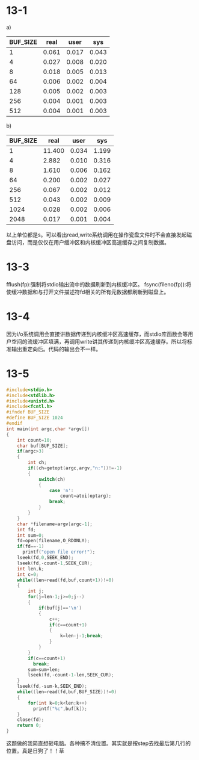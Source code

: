 # 13-1
a)

BUF_SIZE|real|user|sys
--------|----|----|---
1|0.061|0.017|0.043
4|0.027|0.008|0.020
8|0.018|0.005|0.013
64|0.006|0.002|0.004
128|0.005|0.002|0.003
256|0.004|0.001|0.003
512|0.004|0.001|0.003

b)

BUF_SIZE|real|user|sys
-----|----|----|----
1|11.400|0.034|1.199
4|2.882|0.010|0.316
8|1.610|0.006|0.162
64|0.200|0.002|0.027
256|0.067|0.002|0.012
512|0.043|0.002|0.009
1024|0.028|0.002|0.006
2048|0.017|0.001|0.004

以上单位都是s。可以看出read,write系统调用在操作瓷盘文件时不会直接发起磁盘访问，而是仅仅在用户缓冲区和内核缓冲区高速缓存之间复制数据。

# 13-3
fflush(fp):强制将stdio输出流中的数据刷新到内核缓冲区。
fsync(fileno(fp)):将使缓冲数据和与打开文件描述符fd相关的所有元数据都刷新到磁盘上。

# 13-4
因为i/o系统调用会直接讲数据传递到内核缓冲区高速缓存，而stdio库函数会等用户空间的流缓冲区填满，再调用write讲其传递到内核缓冲区高速缓存。所以将标准输出重定向后。代码的输出会不一样。

# 13-5
```c
#include<stdio.h>
#include<stdlib.h>
#include<unistd.h>
#include<fcntl.h>
#ifndef BUF_SIZE
#define BUF_SIZE 1024
#endif
int main(int argc,char *argv[])
{
	int count=10;
	char buf[BUF_SIZE];
	if(argc>3)
	{
		int ch;
		if((ch=getopt(argc,argv,"n:"))!=-1)
		{
			switch(ch)
			{
				case 'n':
					count=atoi(optarg);
				break;
			}
		}
	}
	char *filename=argv[argc-1];
	int fd;
	int sum=0;
	fd=open(filename,O_RDONLY);
	if(fd==-1)
	  printf("open file error!");
	lseek(fd,0,SEEK_END);
	lseek(fd,-count-1,SEEK_CUR);
	int len,k;
	int c=0;
	while((len=read(fd,buf,count+1))!=0)
	{
		int j;
		for(j=len-1;j>=0;j--)
		{
			if(buf[j]=='\n')
			{
				c++;
				if(c==count+1)
				{
					k=len-j-1;break;
				}
			}
		}
		if(c==count+1)
		  break;
		sum=sum+len;
		lseek(fd,-count-1-len,SEEK_CUR);
	}
	lseek(fd,-sum-k,SEEK_END);
	while((len=read(fd,buf,BUF_SIZE))!=0)
	{
		for(int k=0;k<len;k++)
		  printf("%c",buf[k]);
	}
	close(fd);
	return 0;
}


```
这题做的我简直想砸电脑。各种搞不清位置。其实就是按step去找最后第几行的位置。真是日狗了！！草
